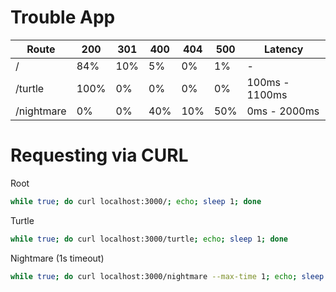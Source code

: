 # Trouble App

| Route | 200 | 301 | 400 | 404 | 500 | Latency |
| -------- | --- | --- | --- | --- | --- | ------- |
| / | 84% | 10% | 5% | 0% | 1% | - |
| /turtle | 100% | 0% | 0% | 0% | 0% | 100ms - 1100ms |
| /nightmare | 0% | 0% | 40% | 10% | 50% | 0ms - 2000ms |

# Requesting via CURL

Root
```bash
while true; do curl localhost:3000/; echo; sleep 1; done
```

Turtle
```bash
while true; do curl localhost:3000/turtle; echo; sleep 1; done
```

Nightmare (1s timeout)
```bash
while true; do curl localhost:3000/nightmare --max-time 1; echo; sleep 1; done
```

